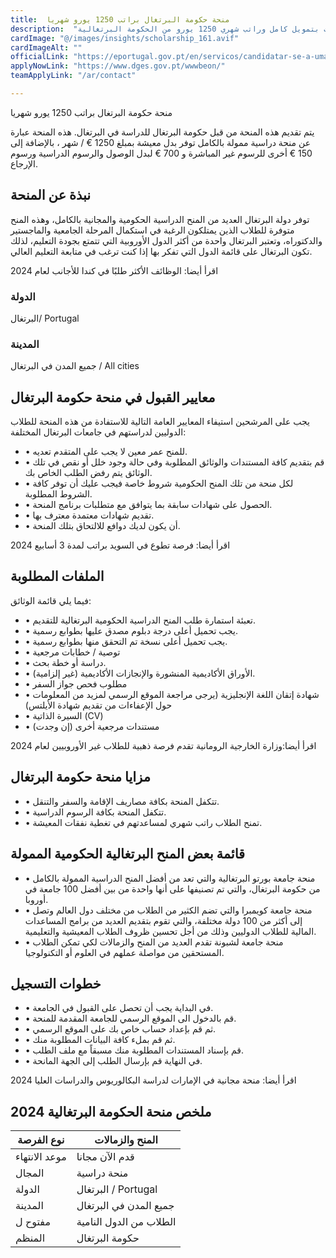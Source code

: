 ```yaml
---
title:  منحة حكومة البرتغال براتب 1250 يورو شهريا 
description:  "منحة ممولة بالكامل من حكومة البرتغال للطلاب من جميع البلاد في جميع التخصصات بتمويل كامل وراتب شهري 1250 يورو من الحكومة البرتغالية." 
cardImage: "@/images/insights/scholarship_161.avif" 
cardImageAlt: "" 
officialLink: "https://eportugal.gov.pt/en/servicos/candidatar-se-a-uma-bolsa-de-estudo-para-o-ensino-superior" 
applyNowLink: "https://www.dges.gov.pt/wwwbeon/" 
teamApplyLink: "/ar/contact"

---
```


منحة حكومة البرتغال براتب 1250 يورو شهريا

يتم تقديم هذه المنحة من قبل حكومة البرتغال للدراسة في البرتغال. هذه المنحة عبارة عن منحة دراسية ممولة بالكامل توفر بدل معيشة بمبلغ 1250 € / شهر ، بالإضافة إلى 150 € أخرى للرسوم غير المباشرة و 700 € لبدل الوصول والرسوم الدراسية ورسوم الإرجاع.

## نبذة عن المنحة

توفر دولة البرتغال العديد من المنح الدراسية الحكومية والمجانية بالكامل، وهذه المنح متوفرة للطلاب الذين يمتلكون الرغبة في استكمال المرحلة الجامعية والماجستير والدكتوراه، وتعتبر البرتغال واحدة من أكثر الدول الأوروبية التي تتمتع بجودة التعليم، لذلك تكون البرتغال على قائمة الدول التي تفكر بها إذا كنت ترغب في متابعة التعليم العالي.

اقرأ أيضا: الوظائف الأكثر طلبًا في كندا للأجانب لعام 2024

### الدولة

البرتغال/ Portugal

### المدينة

جميع المدن في البرتغال / All cities

## معايير القبول في منحة حكومة البرتغال

يجب على المرشحين استيفاء المعايير العامة التالية للاستفادة من هذه المنحة للطلاب الدوليين لدراستهم في جامعات البرتغال المختلفة:

- • للمنح عمر معين لا يجب على المتقدم تعديه.
- • قم بتقديم كافة المستندات والوثائق المطلوبة وفي حالة وجود خلل أو نقص في تلك الوثائق يتم رفض الطلب الخاص بك.
- • لكل منحة من تلك المنح الحكومية شروط خاصة فيجب عليك أن توفر كافة الشروط المطلوبة.
- • الحصول على شهادات سابقة بما يتوافق مع متطلبات برنامج المنحة.
- • تقديم شهادات معتمدة معترف بها.
- • أن يكون لديك دوافع للالتحاق بتلك المنحة.

اقرأ أيضا: فرصة تطوع في السويد براتب لمدة 3 أسابيع 2024

## الملفات المطلوبة

فيما يلي قائمة الوثائق:

- • تعبئة استمارة طلب المنح الدراسية الحكومية البرتغالية للتقديم.
- • يجب تحميل أعلى درجة دبلوم مصدق عليها بطوابع رسمية.
- • يجب تحميل أعلى نسخة تم التحقق منها بطوابع رسمية.
- • توصية / خطابات مرجعية
- • دراسة أو خطة بحث.
- • الأوراق الأكاديمية المنشورة والإنجازات الأكاديمية (غير إلزامية).
- • مطلوب فحص جواز السفر
- • شهادة إتقان اللغة الإنجليزية (يرجى مراجعة الموقع الرسمي لمزيد من المعلومات حول الإعفاءات من تقديم شهادة الأيلتس)
- • السيرة الذاتية (CV)
- • مستندات مرجعية أخرى (إن وجدت)

اقرأ أيضا:وزارة الخارجية الرومانية تقدم فرصة ذهبية للطلاب غير الأوروبيين لعام 2024

## مزايا منحة حكومة البرتغال

- • تتكفل المنحة بكافة مصاريف الإقامة والسفر والتنقل.
- • تتكفل المنحة بكافة الرسوم الدراسية.
- • تمنح الطلاب راتب شهري لمساعدتهم في تغطية نفقات المعيشة.

## قائمة بعض المنح البرتغالية الحكومية الممولة

- • منحة جامعة بورتو البرتغالية والتي تعد من أفضل المنح الدراسية الممولة بالكامل من حكومة البرتغال، والتي تم تصنيفها على أنها واحدة من بين أفضل 100 جامعة في أوروبا.
- • منحة جامعة كويمبرا والتي تضم الكثير من الطلاب من مختلف دول العالم وتصل إلى أكثر من 100 دولة مختلفة، والتي تقوم بتقديم العديد من برامج المساعدات المالية للطلاب الدوليين وذلك من أجل تحسين ظروف الطلاب المعيشية والتعليمية.
- • منحة جامعة لشبونة تقدم العديد من المنح والزمالات لكي تمكن الطلاب المستحقين من مواصلة عملهم في العلوم أو التكنولوجيا.

## خطوات التسجيل

- • في البداية يجب أن تحصل على القبول في الجامعة.
- • قم بالدخول الى الموقع الرسمي للجامعة المقدمة للمنحة.
- • ثم قم بإعداد حساب خاص بك على الموقع الرسمي.
- • ثم قم بملء كافة البيانات المطلوبة منك.
- • قم بإسناد المستندات المطلوبة منك مسبقاً مع ملف الطلب.
- • في النهاية قم بإرسال الطلب إلى الجهة المانحة.

اقرأ أيضا: منحة مجانية في الإمارات لدراسة البكالوريوس والدراسات العليا 2024

## ملخص منحة الحكومة البرتغالية 2024

| نوع الفرصة | المنح والزمالات |
| --- | --- |
| موعد الانتهاء | قدم الآن مجانا |
| المجال | منحة دراسية |
| الدولة | البرتغال / Portugal |
| المدينة | جميع المدن في البرتغال |
| مفتوح ل | الطلاب من الدول النامية |
| المنظم | حكومة البرتغال |


